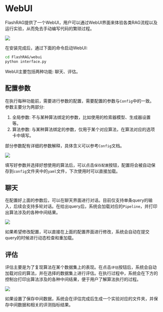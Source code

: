 # WebUI

FlashRAG提供了一个WebUI，用户可以通过WebUI界面来体验各类RAG流程以及运行实验，从而免去手动编写代码的繁琐过程。

![](./assets/demo_base.jpg)

在安装完成后，通过下面的命令启动WebUI:

```bash
cd FlashRAG/webui
python interface.py
```

WebUI主要包括两种功能: 聊天、评估。

## 配置参数

在执行每种功能前，需要进行参数的配置，需要配置的参数与`Config`中的一致。参数主要分为两部分:

1. 全局参数: 不与某种算法绑定的参数，比如使用的检索器模型、生成器设置等。
2. 算法参数: 与某种算法绑定的参数，仅用于某个对应算法，在算法对应的选项卡中填写。

部分参数配有详细的参数解释，具体含义可以参考`Config`文档。

![](./assets/demo_config.jpg)

填写好参数并选择好想使用的算法后，可以点击`保存配置`按钮，配置将会被自动保存到`config`文件夹中的`yaml`文件，下次使用时可以直接加载。

## 聊天

在配置好上面的参数后，可以在聊天界面进行对话。目前仅支持单条query的输入，后续会支持多轮对话。在给出query后，系统会加载对应的`Pipeline`，并打印出算法涉及的各种中间结果。

![](./assets/demo_chat.jpg)

如果希望修改配置，可以直接在上面的配置界面进行修改，系统会自动在提交query的时候进行动态检查和重加载。


## 评估

评估主要是为了复现算法在某个数据集上的表现。在点击`评估`按钮后，系统会自动加载对应的算法，并在选择的数据集上进行评估。在执行过程中，系统会在下方的控制台打印出算法涉及的各种中间结果，便于用户了解算法执行的过程。


![](./assets/demo_evaluate.jpg)

如果设置了保存中间数据，系统会在评估完成后生成一个实验对应的文件夹，并保存中间数据和相关的评测指标结果。
